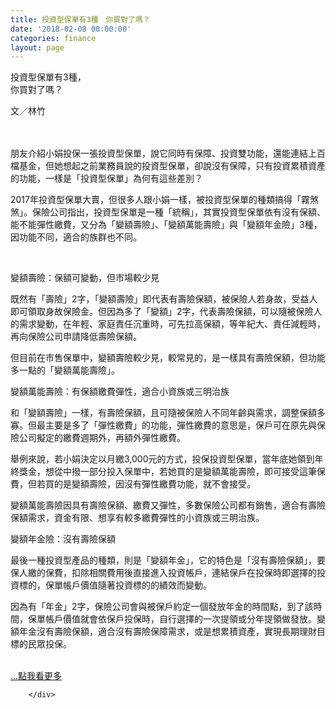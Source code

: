 ```yaml
---
title: 投資型保單有3種　你買對了嗎？
date: '2018-02-08 00:00:00'
categories: finance
layout: page
---
```


<div class="text">
			<div>
	<div class="title-1">投資型保單有3種，<br>你買對了嗎？</div></div>
	<p></p>
	<div class="author">文／林竹</div>
<div>
	&nbsp;</div>
<p>
	<span><img alt="" src="http://ism.bwnet.com.tw/image/pool/sm/2018/02/d171187fdf14fad160ee4966cf9f9f6d.jpg" ><br>
	<br>
	朋友介紹小娟投保一張投資型保單，說它同時有保障、投資雙功能，還能連結上百檔基金，但她想起之前業務員說的投資型保單，卻說沒有保障，只有投資累積資產的功能，一樣是「投資型保單」為何有這些差別？</span></p>
<p>
	<span>2017年投資型保單大賣，但很多人跟小娟一樣，被投資型保單的種類搞得「霧煞煞」。保險公司指出，投資型保單是一種「統稱」，其實投資型保單依有沒有保額、能不能彈性繳費，又分為「變額壽險」、「變額萬能壽險」與「變額年金險」3種，因功能不同，適合的族群也不同。</span></p>
<div id="Panel1_AD_inContent">
	&nbsp;</div>
<p>
<span class="title-2">變額壽險：保額可變動，但市場較少見</span><span>
<p></p>
	既然有「壽險」2字，「變額壽險」即代表有壽險保額，被保險人若身故，受益人即可領取身故保險金。但因為多了「變額」2字，代表壽險保額，可以隨被保險人的需求變動，在年輕、家庭責任沉重時，可先拉高保額，等年紀大、責任減輕時，再向保險公司申請降低壽險保額。</span></p>
<p>
	<span>但目前在市售保單中，變額壽險較少見，較常見的，是一樣具有壽險保額，但功能多一點的「變額萬能壽險」。</span></p>
<p>
	<span class="title-2">變額萬能壽險：有保額繳費彈性，適合小資族或三明治族</span><span><p></p>
	和「變額壽險」一樣，有壽險保額，且可隨被保險人不同年齡與需求，調整保額多寡。但最主要是多了「彈性繳費」的功能，彈性繳費的意思是，保戶可在原先與保險公司擬定的繳費週期外，再額外彈性繳費。</span></p>
<p>
	<span >舉例來說，若小娟決定以月繳3,000元的方式，投保投資型保單，當年底她領到年終獎金，想從中撥一部分投入保單中，若她買的是變額萬能壽險，即可接受這筆保費，但若買的是變額壽險，因沒有彈性繳費功能，就不會接受。</span></p>

<p>
	<span>變額萬能壽險因具有壽險保額、繳費又彈性，多數保險公司都有銷售，適合有壽險保額需求，資金有限、想享有較多繳費彈性的小資族或三明治族。</span></p>
<p>
	<span class="title-2">變額年金險：沒有壽險保額</span><span><p></p>
	最後一種投資型產品的種類，則是「變額年金」，它的特色是「沒有壽險保額」，要保人繳的保費，扣除相關費用後直接進入投資帳戶，連結保戶在投保時即選擇的投資標的，保單帳戶價值隨著投資標的的績效而變動。</span></p>
<p>
	<span>因為有「年金」2字，保險公司會與被保戶約定一個發放年金的時間點，到了該時間，保單帳戶價值就會依保戶投保時，自行選擇的一次提領或分年提領做發放。變額年金沒有壽險保額，適合沒有壽險保障需求，或是想累積資產，實現長期理財目標的民眾投保。</span><br>
	<br>
	<a href="http://ism.bwnet.com.tw/image/pool/sm/2018/02/c838c3c30bcba4da2241928682f4ca57.jpg" target="_blank"><img alt="" src="http://ism.bwnet.com.tw/image/pool/sm/2018/02/c838c3c30bcba4da2241928682f4ca57.jpg"></a></p>
<p>
	<span><a href="http://smart.businessweekly.com.tw/Reading/IndepArticle.aspx?ID=34641" target="_blank"><span class="more">...點我看更多</span></a></span></p>

		</div>